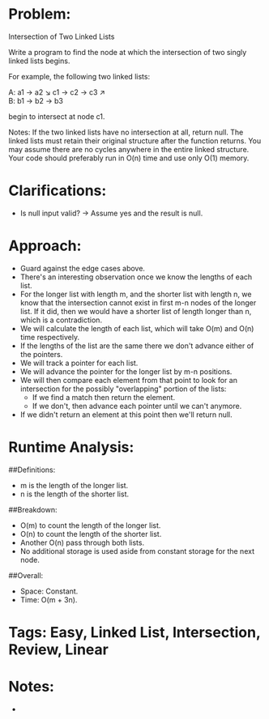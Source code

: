# Problem:
  Intersection of Two Linked Lists
  
  Write a program to find the node at which the intersection of two singly linked lists begins.
  
  
  For example, the following two linked lists:
  
  A:          a1 → a2
                     ↘
                       c1 → c2 → c3
                     ↗            
  B:     b1 → b2 → b3
  
  begin to intersect at node c1.
  
  Notes:
  If the two linked lists have no intersection at all, return null.
  The linked lists must retain their original structure after the function returns.
  You may assume there are no cycles anywhere in the entire linked structure.
  Your code should preferably run in O(n) time and use only O(1) memory.
  
# Clarifications:
  - Is null input valid? -> Assume yes and the result is null.

# Approach:
  - Guard against the edge cases above.
  - There's an interesting observation once we know the lengths of each list.
  - For the longer list with length m, and the shorter list with length n, we know that the intersection cannot exist in first m-n nodes of the longer list.  If it did, then we would have a shorter list of length longer than n, which is a contradiction.
  - We will calculate the length of each list, which will take O(m) and O(n) time respectively.
  - If the lengths of the list are the same there we don't advance either of the pointers.
  - We will track a pointer for each list.
  - We will advance the pointer for the longer list by m-n positions.
  - We will then compare each element from that point to look for an intersection for the possibly "overlapping" portion of the lists:
    - If we find a match then return the element.
    - If we don't, then advance each pointer until we can't anymore.
  - If we didn't return an element at this point then we'll return null.

# Runtime Analysis:
##Definitions:
  - m is the length of the longer list.
  - n is the length of the shorter list.

##Breakdown:
  - O(m) to count the length of the longer list.
  - O(n) to count the length of the shorter list.
  - Another O(n) pass through both lists.
  - No additional storage is used aside from constant storage for the next node.

##Overall:
  - Space: Constant.
  - Time: O(m + 3n).

# Tags: Easy, Linked List, Intersection, Review, Linear

# Notes:
  - 